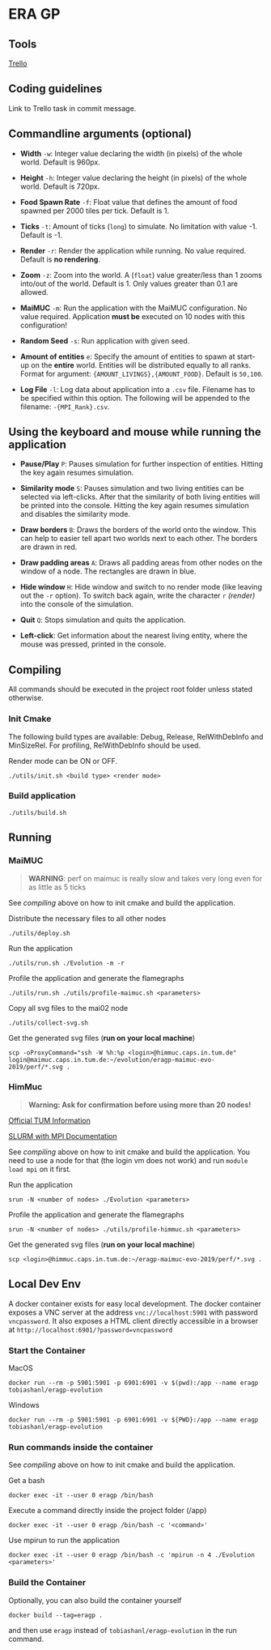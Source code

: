 # ERA GP

## Tools
[Trello](https://trello.com/b/ol7c7Udk/evolution)

## Coding guidelines
Link to Trello task in commit message.

## Commandline arguments (optional)

- **Width** `-w`: Integer value declaring the width (in pixels) of the whole world. Default is 960px.

- **Height** `-h`: Integer value declaring the height (in pixels) of the whole world. Default is 720px.

- **Food Spawn Rate** `-f`: Float value that defines the amount of food spawned per 2000 tiles per tick.
Default is 1.

- **Ticks** `-t`: Amount of ticks (`long`) to simulate. No limitation with value -1. Default is -1.

- **Render** `-r`: Render the application while running. No value required. Default is **no rendering**.

- **Zoom** `-z`: Zoom into the world. A (`float`) value greater/less than 1 zooms into/out of the world. Default is 1.
Only values greater than 0.1 are allowed.

- **MaiMUC** `-m`: Run the application with the MaiMUC configuration. No value required. Application **must
be** executed on 10 nodes with this configuration!

- **Random Seed** `-s`: Run application with given seed.

- **Amount of entities** `e`: Specify the amount of entities to spawn at start-up on the **entire** world.
Entities will be distributed equally to all ranks. Format for argument: `{AMOUNT_LIVINGS},{AMOUNT_FOOD}`. Default is
`50,100`.

- **Log File** `-l`: Log data about application into a `.csv` file. Filename has to be specified within this
option. The following will be appended to the filename: `-{MPI_Rank}.csv`.

## Using the keyboard and mouse while running the application

- **Pause/Play** `P`: Pauses simulation for further inspection of entities. Hitting the key again resumes simulation.

- **Similarity mode** `S`: Pauses simulation and two living entities can be selected via left-clicks. After that the
similarity of both living entities will be printed into the console. Hitting the key again resumes simulation and
disables the similarity mode.

- **Draw borders** `B`: Draws the borders of the world onto the window. This can help to easier tell apart two worlds
next to each other. The borders are drawn in red.

- **Draw padding areas** `A`: Draws all padding areas from other nodes on the window of a node. The rectangles are drawn
in blue.

- **Hide window** `H`: Hide window and switch to no render mode (like leaving out the `-r` option). To switch back
again, write the character `r` *(render)* into the console of the simulation.

- **Quit** `Q`: Stops simulation and quits the application.

- **Left-click**: Get information about the nearest living entity, where the mouse was pressed, printed in the console.

## Compiling
All commands should be executed in the project root folder unless stated otherwise.

### Init Cmake
The following build types are available: Debug, Release, RelWithDebInfo and MinSizeRel.
For profiling, RelWithDebInfo should be used.

Render mode can be ON or OFF.

```
./utils/init.sh <build type> <render mode>
```

### Build application
```
./utils/build.sh
```

## Running

### MaiMUC
> **WARNING**: perf on maimuc is really slow and takes very long even for as little as 5 ticks

See *compiling* above on how to init cmake and build the application.

Distribute the necessary files to all other nodes
```
./utils/deploy.sh
```
Run the application
```
./utils/run.sh ./Evolution -m -r
```
Profile the application and generate the flamegraphs
```
./utils/run.sh ./utils/profile-maimuc.sh <parameters>
```
Copy all svg files to the mai02 node
```
./utils/collect-svg.sh
```
Get the generated svg files (**run on your local machine**)
```
scp -oProxyCommand="ssh -W %h:%p <login>@himmuc.caps.in.tum.de" login@maimuc.caps.in.tum.de:~/evolution/eragp-maimuc-evo-2019/perf/*.svg .
```

### HimMuc
> **Warning: Ask for confirmation before using more than 20 nodes!**

[Official TUM Information](https://www.caps.in.tum.de/hw/himmuc/quick-start/) 

[SLURM with MPI Documentation](https://www.open-mpi.org/faq/?category=slurm#slurm-run-jobs)

See *compiling* above on how to init cmake and build the application. 
You need to use a node for that (the login vm does not work) and run `module load mpi` on it first.

Run the application
```
srun -N <number of nodes> ./Evolution <parameters>
```
Profile the application and generate the flamegraphs
```
srun -N <number of nodes> ./utils/profile-himmuc.sh <parameters>
```
Get the generated svg files (**run on your local machine**)
```
scp <login>@himmuc.caps.in.tum.de:~/eragp-maimuc-evo-2019/perf/*.svg .
```

## Local Dev Env
A docker container exists for easy local development.
The docker container exposes a VNC server at the address `vnc://localhost:5901` with password ``vncpassword``.
It also exposes a HTML client directly accessible in a browser at ``http://localhost:6901/?password=vncpassword``

### Start the Container
MacOS
```
docker run --rm -p 5901:5901 -p 6901:6901 -v $(pwd):/app --name eragp tobiashanl/eragp-evolution 
```
Windows
```
docker run --rm -p 5901:5901 -p 6901:6901 -v ${PWD}:/app --name eragp tobiashanl/eragp-evolution 
```

### Run commands inside the container
See *compiling* above on how to init cmake and build the application. 

Get a bash
```
docker exec -it --user 0 eragp /bin/bash
```
Execute a command directly inside the project folder (/app)
```
docker exec -it --user 0 eragp /bin/bash -c '<command>'
```
Use mpirun to run the application
```
docker exec -it --user 0 eragp /bin/bash -c 'mpirun -n 4 ./Evolution <parameters>'
```

### Build the Container
Optionally, you can also build the container yourself
```
docker build --tag=eragp .
```
and then use `eragp` instead of `tobiashanl/eragp-evolution` in the run command.
